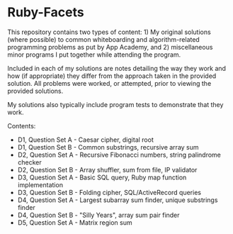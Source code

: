Ruby-Facets
===========

This repository contains two types of content: 1) My original solutions (where
possible) to common whiteboarding and algorithm-related programming problems as
put by App Academy, and 2) miscellaneous minor programs I put together while
attending the program.

Included in each of my solutions are notes detailing the way they work and how
(if appropriate) they differ from the approach taken in the provided solution.
All problems were worked, or attempted, prior to viewing the provided solutions.

My solutions also typically include program tests to demonstrate that they work.

Contents:
- D1, Question Set A - Caesar cipher, digital root
- D1, Question Set B - Common substrings, recursive array sum
- D2, Question Set A - Recursive Fibonacci numbers, string palindrome checker
- D2, Question Set B - Array shuffler, sum from file, IP validator
- D3, Question Set A - Basic SQL query, Ruby map function implementation
- D3, Question Set B - Folding cipher, SQL/ActiveRecord queries
- D4, Question Set A - Largest subarray sum finder, unique substrings finder
- D4, Question Set B - "Silly Years", array sum pair finder
- D5, Question Set A - Matrix region sum
